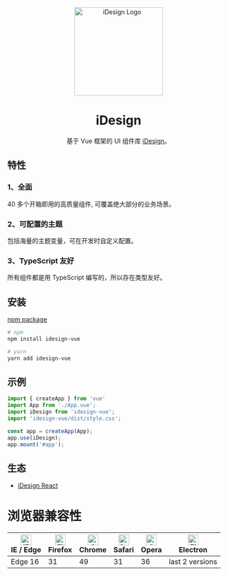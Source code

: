 <div align="center">
  <a href="https://idesign-vue.vercel.app/" target="_blank">
    <img alt="iDesign Logo" width="200" src="https://i.postimg.cc/fbLPyXJd/logo.png"/>
  </a>
</div>

<div align="center">
  <h1>iDesign</h1>
</div>

<div align="center">

基于 Vue 框架的 UI 组件库 [iDesign](https://idesign-vue.vercel.app/)。

</div>

## 特性

### 1、全面

40 多个开箱即用的高质量组件, 可覆盖绝大部分的业务场景。

### 2、可配置的主题

包括海量的主题变量，可在开发时自定义配置。

### 3、TypeScript 友好

所有组件都是用 TypeScript 编写的，所以存在类型友好。

## 安装

[npm package](https://www.npmjs.com/package/idesign-vue)

```bash
# npm
npm install idesign-vue

# yarn
yarn add idesign-vue
```

## 示例

```jsx
import { createApp } from 'vue'
import App from './App.vue';
import iDesign from 'idesign-vue';
import 'idesign-vue/dist/style.css';

const app = createApp(App);
app.use(iDesign);
app.mount('#app');
```

## 生态

- [iDesign React](https://idesign-react.vercel.app/)

# 浏览器兼容性

| [<img src="https://p1-arco.byteimg.com/tos-cn-i-uwbnlip3yd/08095282566ac4e0fd98f89aed934b65.png~tplv-uwbnlip3yd-png.png" alt="IE / Edge" width="24px" height="24px" />](http://godban.github.io/browsers-support-badges/)<br/>IE / Edge | [<img src="https://p1-arco.byteimg.com/tos-cn-i-uwbnlip3yd/40ad73571879dd8d9fd3fd524e0e45a4.png~tplv-uwbnlip3yd-png.png" alt="Firefox" width="24px" height="24px" />](http://godban.github.io/browsers-support-badges/)<br/>Firefox | [<img src="https://p1-arco.byteimg.com/tos-cn-i-uwbnlip3yd/4f59d35f6d6837b042c8badd95871b1d.png~tplv-uwbnlip3yd-png.png" alt="Chrome" width="24px" height="24px" />](http://godban.github.io/browsers-support-badges/)<br/>Chrome | [<img src="https://p1-arco.byteimg.com/tos-cn-i-uwbnlip3yd/eee2667f837a9c2ed531805850bf43ec.png~tplv-uwbnlip3yd-png.png" alt="Safari" width="24px" height="24px" />](http://godban.github.io/browsers-support-badges/)<br/>Safari | [<img src="https://p1-arco.byteimg.com/tos-cn-i-uwbnlip3yd/3240334d3967dd263c8f4cdd2d93c525.png~tplv-uwbnlip3yd-png.png" alt="Opera" width="24px" height="24px" />](http://godban.github.io/browsers-support-badges/)<br/>Opera | [<img src="https://p1-arco.byteimg.com/tos-cn-i-uwbnlip3yd/f2454685df95a1a557a61861c5bec256.png~tplv-uwbnlip3yd-png.png" alt="Electron" width="24px" height="24px" />](http://godban.github.io/browsers-support-badges/)<br/>Electron |
| --------- | --------- | --------- | --------- | --------- | --------- |
| Edge 16| 31| 49 | 31 | 36 | last 2 versions |
